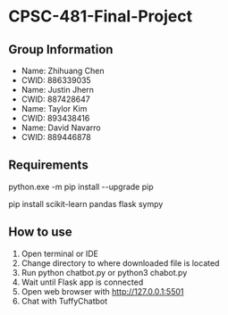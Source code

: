 # CPSC-481-Final-Project

## Group Information
* Name: Zhihuang Chen 
* CWID: 886339035
* Name: Justin Jhern
* CWID: 887428647
* Name: Taylor Kim
* CWID: 893438416
* Name: David Navarro
* CWID: 889446878



## Requirements
python.exe -m pip install --upgrade pip

pip install scikit-learn pandas flask sympy

## How to use
1. Open terminal or IDE
2. Change directory to where downloaded file is located
3. Run python chatbot.py or python3 chabot.py
4. Wait until Flask app is connected
5. Open web browser with http://127.0.0.1:5501
6. Chat with TuffyChatbot



